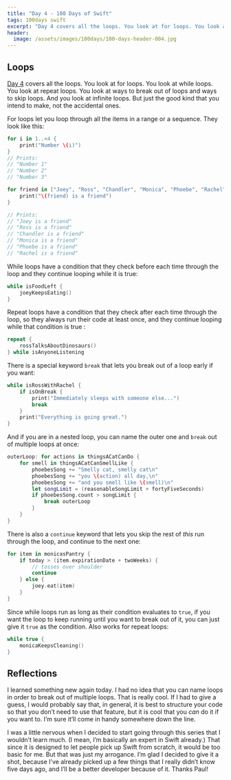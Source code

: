 ```yaml
---
title: "Day 4 - 100 Days of Swift"
tags: 100days swift
excerpt: "Day 4 covers all the loops. You look at for loops. You look at while loops. You look at repeat loops."
header:
  image: /assets/images/100days/100-days-header-004.jpg
---
```

## Loops
[Day 4](https://www.hackingwithswift.com/100/4) covers all the loops. You look at for loops. You look at while loops. You look at repeat loops. You look at ways to break out of loops and ways to skip loops. And you look at infinite loops. But just the good kind that you intend to make, not the accidental ones.

For loops let you loop through all the items in a range or a sequence. They look like this:
```swift
for i in 1..<4 {
    print("Number \(i)")
}
// Prints:
// "Number 1"
// "Number 2"
// "Number 3"

for friend in ["Joey", "Ross", "Chandler", "Monica", "Phoebe", "Rachel"] {
    print("\(friend) is a friend")
}

// Prints:
// "Joey is a friend"
// "Ross is a friend"
// "Chandler is a friend"
// "Monica is a friend"
// "Phoebe is a friend"
// "Rachel is a friend"
```

While loops have a condition that they check before each time through the loop and they continue looping while it is true:
```swift
while isFoodLeft {
    joeyKeepsEating()
}
```

Repeat loops have a condition that they check after each time through the loop, so they always run their code at least once, and they continue looping while that condition is true :
```swift
repeat {
    rossTalksAboutDinosaurs()
} while isAnyoneListening
```

There is a special keyword `break` that lets you break out of a loop early if you want:
```swift
while isRossWithRachel {
    if isOnBreak {
        print("Immediately sleeps with someone else...")
        break
    }
    print("Everything is going great.")
}
```

And if you are in a nested loop, you can name the outer one and `break` out of multiple loops at once:
```swift
outerLoop: for actions in thingsACatCanDo {
    for smell in thingsACatCanSmellLike {
        phoebesSong += "Smelly cat, smelly cat\n"
        phoebesSong += "you \(action) all day,\n"
        phoebesSong += "and you smell like \(smell)\n"
        let songLimit = (reasonableSongLimit + fortyFiveSeconds)
        if phoebesSong.count > songLimit {
            break outerLoop
        }
    }
}
```

There is also a `continue` keyword that lets you skip the rest of *this* run through the loop, and continue to the next one:
```swift
for item in monicasPantry {
    if today > (item.expirationDate + twoWeeks) {
        // tosses over shoulder
        continue
    } else {
        joey.eat(item)
    }
}
```

Since while loops run as long as their condition evaluates to  `true`, if you want the loop to keep running until you want to break out of it, you can just give it `true` as the condition. Also works for repeat loops:
```swift
while true {
    monicaKeepsCleaning()
}
```

## Reflections
I learned something new again today. I had no idea that you can name loops in order to break out of multiple loops. That is really cool. If I had to give a guess, I would probably say that, in general, it is best to structure your code so that you don’t need to use that feature, but it is cool that you *can* do it if you want to. I’m sure it’ll come in handy somewhere down the line.

I was a little nervous when I decided to start going through this series that I wouldn’t learn much. (I mean, I’m basically an expert in Swift already.) That since it is designed to let people pick up Swift from scratch, it would be too basic for me. But that was just my arrogance. I’m glad I decided to give it a shot, because I’ve already picked up a few things that I really didn’t know five days ago, and I’ll be a better developer because of it. Thanks Paul!
